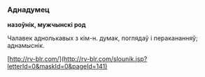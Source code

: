 ### Аднадумец
**назоўнік, мужчынскі род**

Чалавек аднолькавых з кім-н. думак, поглядаў і перакананняў; аднамыснік.

<a rel="author">[http://rv-blr.com/](http://rv-blr.com/slounik.jsp?letterId=0&maskId=0&pageId=141)</a>

